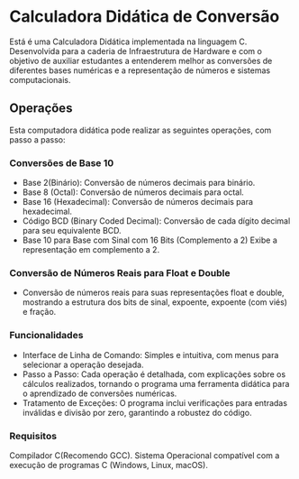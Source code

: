 # Calculadora Didática de Conversão
Está é uma Calculadora Didática implementada na linguagem C. Desenvolvida para a caderia de Infraestrutura de Hardware e com o objetivo de auxiliar estudantes a entenderem melhor as conversões de diferentes bases numéricas e a representação de números e sistemas computacionais.

## Operações
Esta computadora didática pode realizar as seguintes operações, com passo a passo:

### Conversões de Base 10
- Base 2(Binário): Conversão de números decimais para binário.
- Base 8 (Octal): Conversão de números decimais para octal.
- Base 16 (Hexadecimal): Conversão de números decimais para hexadecimal.
- Código BCD (Binary Coded Decimal): Conversão de cada dígito decimal para seu equivalente BCD.
- Base 10 para Base com Sinal com 16 Bits (Complemento a 2) Exibe a representação em complemento a 2.
  
### Conversão de Números Reais para Float e Double
- Conversão de números reais para suas representações float e double, mostrando a estrutura dos bits de sinal, expoente, expoente (com viés) e fração.
  
### Funcionalidades
- Interface de Linha de Comando: Simples e intuitiva, com menus para selecionar a operação desejada.
- Passo a Passo: Cada operação é detalhada, com explicações sobre os cálculos realizados, tornando o programa uma ferramenta didática para o aprendizado de conversões numéricas.
- Tratamento de Exceções: O programa inclui verificações para entradas inválidas e divisão por zero, garantindo a robustez do código.

### Requisitos
Compilador C(Recomendo GCC).
Sistema Operacional compatível com a execução de programas C (Windows, Linux, macOS).
